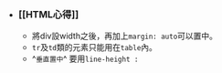- ### [[HTML心得]]
	- 將div設width之後，再加上`margin: auto`可以置中。
	- `tr`及`td`類的元素只能用在`table`內。
	- ^`垂直置中`^ 要用`line-height :`